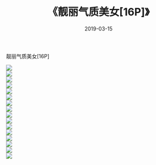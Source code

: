 ﻿---
layout: post
title:  《靓丽气质美女[16P]》
date:   2019-03-15
img: http://img.660000.xyz/Sharelink/唯美/2019/靓丽气质美女[16P]/000.jpg
categories: [美女, 清纯, 唯美]
---

靓丽气质美女[16P]

  ![](http://img.660000.xyz/Sharelink/唯美/2019/靓丽气质美女[16P]/001.jpg) <br> ![](http://img.660000.xyz/Sharelink/唯美/2019/靓丽气质美女[16P]/002.jpg) <br> ![](http://img.660000.xyz/Sharelink/唯美/2019/靓丽气质美女[16P]/003.jpg) <br> ![](http://img.660000.xyz/Sharelink/唯美/2019/靓丽气质美女[16P]/004.jpg) <br> ![](http://img.660000.xyz/Sharelink/唯美/2019/靓丽气质美女[16P]/005.jpg) <br> ![](http://img.660000.xyz/Sharelink/唯美/2019/靓丽气质美女[16P]/006.jpg) <br> ![](http://img.660000.xyz/Sharelink/唯美/2019/靓丽气质美女[16P]/007.jpg) <br> ![](http://img.660000.xyz/Sharelink/唯美/2019/靓丽气质美女[16P]/008.jpg) <br> ![](http://img.660000.xyz/Sharelink/唯美/2019/靓丽气质美女[16P]/009.jpg) <br> ![](http://img.660000.xyz/Sharelink/唯美/2019/靓丽气质美女[16P]/010.jpg) <br> ![](http://img.660000.xyz/Sharelink/唯美/2019/靓丽气质美女[16P]/011.jpg) <br> ![](http://img.660000.xyz/Sharelink/唯美/2019/靓丽气质美女[16P]/012.jpg) <br> ![](http://img.660000.xyz/Sharelink/唯美/2019/靓丽气质美女[16P]/013.jpg) <br> ![](http://img.660000.xyz/Sharelink/唯美/2019/靓丽气质美女[16P]/014.jpg) <br> ![](http://img.660000.xyz/Sharelink/唯美/2019/靓丽气质美女[16P]/015.jpg) <br> ![](http://img.660000.xyz/Sharelink/唯美/2019/靓丽气质美女[16P]/016.jpg) <br>